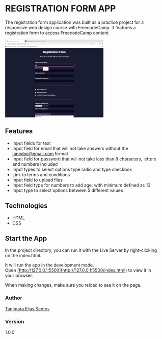 # REGISTRATION FORM APP

The registration form application was built as a practice project for a responsive web design course with FreecodeCamp. It features a registration form to
access FreecodeCamp content.

![registration form app - Tanimara Elias Santos](assets/images/registration-form-showcase.gif)


 ## Features
 
 - Input fields for text
 - Input field for email that will not take answers without the janedoe@email.com format
 - Input field for password that will not take less than 8 characters, letters and numbers included
 - Input types to select options type radio and type checkbox
 - Link to terms and conditions
 - Input field to upload files
 - Input field type for numbers to add age, with minimum defined as 13
 - Input type to select options between 5 different values

## Technologies

- HTML
- CSS

## Start the App

In the project directory, you can run it with the Live Server by right-clicking on the index.html.

It will run the app in the development mode.\
Open [http://127.0.0.1:5500](http://127.0.0.1:5500/index.html) to view it in your browser.

When making changes, make sure you reload to see it on the page.

### Author

[Tanimara Elias Santos](https://github.com/tanimaraeliassantos)

### Version

1.0.0

 
